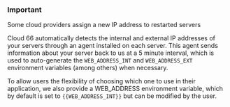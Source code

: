 


### Important

Some cloud providers assign a new IP address to restarted servers




Cloud 66 automatically detects the internal and external IP addresses of your servers through an agent installed on each server. This agent sends information about your server back to us at a 5 minute interval, which is used to auto-generate the `WEB_ADDRESS_INT` and `WEB_ADDRESS_EXT` environment variables (among others) when necessary.

To allow users the flexibility of choosing which one to use in their application, we also provide a WEB_ADDRESS environment variable, which by default is set to `{{WEB_ADDRESS_INT}}` but can be modified by the user.

